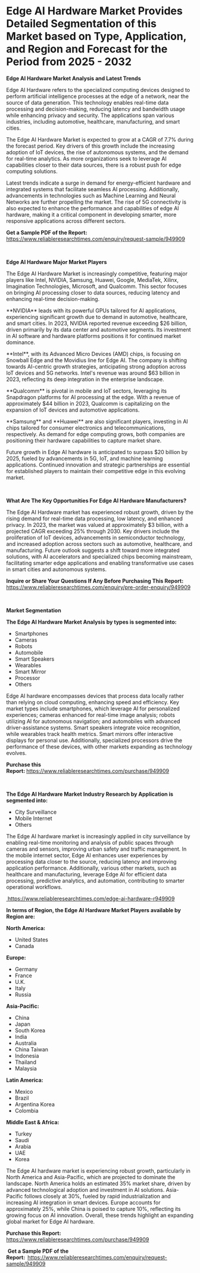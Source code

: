 <p><h1>Edge AI Hardware Market Provides Detailed Segmentation of this Market based on Type, Application, and Region and Forecast for the Period from 2025 - 2032</h1></p><p><strong>Edge AI Hardware Market Analysis and Latest Trends</strong></p>
<p><p>Edge AI Hardware refers to the specialized computing devices designed to perform artificial intelligence processes at the edge of a network, near the source of data generation. This technology enables real-time data processing and decision-making, reducing latency and bandwidth usage while enhancing privacy and security. The applications span various industries, including automotive, healthcare, manufacturing, and smart cities.</p><p>The Edge AI Hardware Market is expected to grow at a CAGR of 7.7% during the forecast period. Key drivers of this growth include the increasing adoption of IoT devices, the rise of autonomous systems, and the demand for real-time analytics. As more organizations seek to leverage AI capabilities closer to their data sources, there is a robust push for edge computing solutions.</p><p>Latest trends indicate a surge in demand for energy-efficient hardware and integrated systems that facilitate seamless AI processing. Additionally, advancements in technologies such as Machine Learning and Neural Networks are further propelling the market. The rise of 5G connectivity is also expected to enhance the performance and capabilities of edge AI hardware, making it a critical component in developing smarter, more responsive applications across different sectors.</p></p>
<p><strong>Get a Sample PDF of the Report:&nbsp;</strong> <a href="https://www.reliableresearchtimes.com/enquiry/request-sample/949909?utm_campaign=3354&utm_medium=2&utm_source=Github&utm_content=ia&utm_term=16042025&utm_id=edge-ai-hardware">https://www.reliableresearchtimes.com/enquiry/request-sample/949909</a></p>
<p>&nbsp;</p>
<p><strong>Edge AI Hardware Major Market Players</strong></p>
<p><p>The Edge AI Hardware Market is increasingly competitive, featuring major players like Intel, NVIDIA, Samsung, Huawei, Google, MediaTek, Xilinx, Imagination Technologies, Microsoft, and Qualcomm. This sector focuses on bringing AI processing closer to data sources, reducing latency and enhancing real-time decision-making.</p><p>**NVIDIA** leads with its powerful GPUs tailored for AI applications, experiencing significant growth due to demand in automotive, healthcare, and smart cities. In 2023, NVIDIA reported revenue exceeding $26 billion, driven primarily by its data center and automotive segments. Its investment in AI software and hardware platforms positions it for continued market dominance.</p><p>**Intel**, with its Advanced Micro Devices (AMD) chips, is focusing on Snowball Edge and the Movidius line for Edge AI. The company is shifting towards AI-centric growth strategies, anticipating strong adoption across IoT devices and 5G networks. Intel's revenue was around $63 billion in 2023, reflecting its deep integration in the enterprise landscape.</p><p>**Qualcomm** is pivotal in mobile and IoT sectors, leveraging its Snapdragon platforms for AI processing at the edge. With a revenue of approximately $44 billion in 2023, Qualcomm is capitalizing on the expansion of IoT devices and automotive applications.</p><p>**Samsung** and **Huawei** are also significant players, investing in AI chips tailored for consumer electronics and telecommunications, respectively. As demand for edge computing grows, both companies are positioning their hardware capabilities to capture market share.</p><p>Future growth in Edge AI hardware is anticipated to surpass $20 billion by 2025, fueled by advancements in 5G, IoT, and machine learning applications. Continued innovation and strategic partnerships are essential for established players to maintain their competitive edge in this evolving market.</p></p>
<p>&nbsp;</p>
<p><strong>What Are The Key Opportunities For Edge AI Hardware Manufacturers?</strong></p>
<p><p>The Edge AI Hardware market has experienced robust growth, driven by the rising demand for real-time data processing, low latency, and enhanced privacy. In 2023, the market was valued at approximately $3 billion, with a projected CAGR exceeding 25% through 2030. Key drivers include the proliferation of IoT devices, advancements in semiconductor technology, and increased adoption across sectors such as automotive, healthcare, and manufacturing. Future outlook suggests a shift toward more integrated solutions, with AI accelerators and specialized chips becoming mainstream, facilitating smarter edge applications and enabling transformative use cases in smart cities and autonomous systems.</p></p>
<p><strong>Inquire or Share Your Questions If Any Before Purchasing This Report:</strong> <a href="https://www.reliableresearchtimes.com/enquiry/pre-order-enquiry/949909?utm_campaign=3354&utm_medium=2&utm_source=Github&utm_content=ia&utm_term=16042025&utm_id=edge-ai-hardware">https://www.reliableresearchtimes.com/enquiry/pre-order-enquiry/949909</a></p>
<p>&nbsp;</p>
<p><strong>Market Segmentation</strong></p>
<p><strong>The Edge AI Hardware Market Analysis by types is segmented into:</strong></p>
<p><ul><li>Smartphones</li><li>Cameras</li><li>Robots</li><li>Automobile</li><li>Smart Speakers</li><li>Wearables</li><li>Smart Mirror</li><li>Processor</li><li>Others</li></ul></p>
<p><p>Edge AI hardware encompasses devices that process data locally rather than relying on cloud computing, enhancing speed and efficiency. Key market types include smartphones, which leverage AI for personalized experiences; cameras enhanced for real-time image analysis; robots utilizing AI for autonomous navigation; and automobiles with advanced driver-assistance systems. Smart speakers integrate voice recognition, while wearables track health metrics. Smart mirrors offer interactive displays for personal use. Additionally, specialized processors drive the performance of these devices, with other markets expanding as technology evolves.</p></p>
<p><strong>Purchase this Report:&nbsp;</strong><a href="https://www.reliableresearchtimes.com/purchase/949909?utm_campaign=3354&utm_medium=2&utm_source=Github&utm_content=ia&utm_term=16042025&utm_id=edge-ai-hardware">https://www.reliableresearchtimes.com/purchase/949909</a></p>
<p>&nbsp;</p>
<p><strong>The Edge AI Hardware Market Industry Research by Application is segmented into:</strong></p>
<p><ul><li>City Surveillance</li><li>Mobile Internet</li><li>Others</li></ul></p>
<p><p>The Edge AI hardware market is increasingly applied in city surveillance by enabling real-time monitoring and analysis of public spaces through cameras and sensors, improving urban safety and traffic management. In the mobile internet sector, Edge AI enhances user experiences by processing data closer to the source, reducing latency and improving application performance. Additionally, various other markets, such as healthcare and manufacturing, leverage Edge AI for efficient data processing, predictive analytics, and automation, contributing to smarter operational workflows.</p></p>
<p><a href="https://www.reliableresearchtimes.com/edge-ai-hardware-r949909?utm_campaign=3354&utm_medium=2&utm_source=Github&utm_content=ia&utm_term=16042025&utm_id=edge-ai-hardware">&nbsp;https://www.reliableresearchtimes.com/edge-ai-hardware-r949909</a></p>
<p><strong>In terms of Region, the Edge AI Hardware Market Players available by Region are:</strong></p>
<p>
    <p> <strong> North America: </strong>
        <ul>
            <li>United States</li>
            <li>Canada</li>
        </ul>
        </p> 
    <p> <strong> Europe: </strong>
        <ul>
            <li>Germany</li>
            <li>France</li>
            <li>U.K.</li>
            <li>Italy</li>
            <li>Russia</li>
        </ul>
        </p> 
    <p> <strong> Asia-Pacific: </strong>
        <ul>
            <li>China</li>
            <li>Japan</li>
            <li>South Korea</li>
            <li>India</li>
            <li>Australia</li>
            <li>China Taiwan</li>
            <li>Indonesia</li>
            <li>Thailand</li>
            <li>Malaysia</li>
        </ul>
        </p> 
    <p> <strong> Latin America: </strong>
        <ul>
            <li>Mexico</li>
            <li>Brazil</li>
            <li>Argentina Korea</li>
            <li>Colombia</li>
        </ul>
        </p> 
    <p> <strong> Middle East & Africa: </strong>
        <ul>
            <li>Turkey</li>
            <li>Saudi</li>
            <li>Arabia</li>
            <li>UAE</li>
            <li>Korea</li>
        </ul>
    </p>
    </p>
<p><p>The Edge AI hardware market is experiencing robust growth, particularly in North America and Asia-Pacific, which are projected to dominate the landscape. North America holds an estimated 35% market share, driven by advanced technological adoption and investment in AI solutions. Asia-Pacific follows closely at 30%, fueled by rapid industrialization and increasing AI integration in smart devices. Europe accounts for approximately 25%, while China is poised to capture 10%, reflecting its growing focus on AI innovation. Overall, these trends highlight an expanding global market for Edge AI hardware.</p></p>
<p><strong>Purchase this Report: </strong><a href="https://www.reliableresearchtimes.com/purchase/949909?utm_campaign=3354&utm_medium=2&utm_source=Github&utm_content=ia&utm_term=16042025&utm_id=edge-ai-hardware">https://www.reliableresearchtimes.com/purchase/949909</a></p>
<p>&nbsp;<strong>Get a Sample PDF of the Report:&nbsp;&nbsp;</strong><a href="https://www.reliableresearchtimes.com/enquiry/request-sample/949909?utm_campaign=3354&utm_medium=2&utm_source=Github&utm_content=ia&utm_term=16042025&utm_id=edge-ai-hardware">https://www.reliableresearchtimes.com/enquiry/request-sample/949909</a></p>
<p><strong></strong></p>
<p><p></p><p></p><p></p></p>
